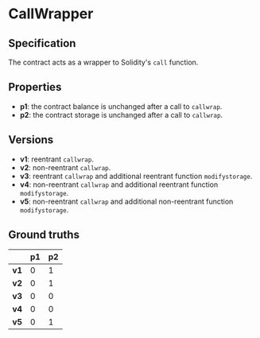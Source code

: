 # CallWrapper
## Specification
The contract acts as a wrapper to Solidity's `call` function.

## Properties
- **p1**: the contract balance is unchanged after a call to  `callwrap`.
- **p2**: the contract storage is unchanged after a call to `callwrap`.

## Versions
- **v1**: reentrant `callwrap`.
- **v2**: non-reentrant `callwrap`.
- **v3**: reentrant `callwrap` and additional reentrant function `modifystorage`.
- **v4**: non-reentrant `callwrap` and additional reentrant function `modifystorage`.
- **v5**: non-reentrant `callwrap` and additional non-reentrant function `modifystorage`.

## Ground truths
|        | p1  | p2  |
|--------|-----|-----|
| **v1** | 0   | 1   |
| **v2** | 0   | 1   |
| **v3** | 0   | 0   |
| **v4** | 0   | 0   |
| **v5** | 0   | 1   |
